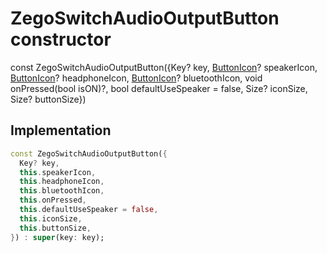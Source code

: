 


# ZegoSwitchAudioOutputButton constructor






const
ZegoSwitchAudioOutputButton({Key? key, [ButtonIcon](../../zego_uikit_prebuilt_live_audio_room/ButtonIcon-class.md)? speakerIcon, [ButtonIcon](../../zego_uikit_prebuilt_live_audio_room/ButtonIcon-class.md)? headphoneIcon, [ButtonIcon](../../zego_uikit_prebuilt_live_audio_room/ButtonIcon-class.md)? bluetoothIcon, void onPressed(bool isON)?, bool defaultUseSpeaker = false, Size? iconSize, Size? buttonSize})





## Implementation

```dart
const ZegoSwitchAudioOutputButton({
  Key? key,
  this.speakerIcon,
  this.headphoneIcon,
  this.bluetoothIcon,
  this.onPressed,
  this.defaultUseSpeaker = false,
  this.iconSize,
  this.buttonSize,
}) : super(key: key);
```







